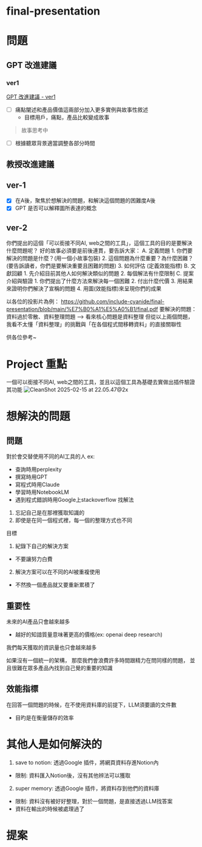 # final-presentation

# 問題

## GPT 改進建議
### ver1
[GPT 改進建議 - ver1](https://chatgpt.com/share/67af1298-43e0-800c-85a4-51066d872cdf)
- [ ] 痛點闡述和產品價值這兩部分加入更多實例與故事性敘述
    - 目標用戶，痛點，產品比較變成故事
> 故事思考中

- [ ] 根據聽眾背景適當調整各部分時間

## 教授改進建議
## ver-1
- [x] 在A後，聚焦於想解決的問題，和解決這個問題的困難度A後
- [x] GPT 是否可以解釋圖所表達的概念

## ver-2
你們提出的這個「可以銜接不同AI, web之間的工具」，這個工具的目的是要解決什麼問題呢？
好的故事必須要是前後連貫，要告訴大家：
A. 定義問題
    1. 你們要解決的問題是什麼？(用一個小故事包裝)
    2. 這個問題為什麼重要？為什麼困難？(要告訴讀者，你們是要解決重要且困難的問題)
    3. 如何評估 (定義效能指標)
B. 文獻回顧
    1. 先介紹目前其他人如何解決類似的問題
    2. 每個解法有什麼限制
C. 提案介紹與驗證
    1. 你們提出了什麼方法來解決每一個困難
    2. 付出什麼代價
    3. 用結果來證明你們解決了宣稱的問題
    4. 用圖(效能指標)來呈現你們的成果

以各位的投影片為例：
https://github.com/include-cyanide/final-presentation/blob/main/%E7%B0%A1%E5%A0%B1/final.pdf
要解決的問題：資料過於零散、資料整理問題
--> 看來核心問題是資料整理
但從以上兩個問題，我看不太懂「資料整理」的挑戰與「在各個程式間移轉資料」的直接關聯性

供各位參考~




# Project 重點
一個可以銜接不同AI, web之間的工具，並且以這個工具為基礎去實做出插件驗證其功能
![CleanShot 2025-02-15 at 22.05.47@2x](https://hackmd.io/_uploads/S1QLJm0tke.png)

# 想解決的問題
## 問題
對於會交替使用不同的AI工具的人
ex:
- 查詢時用perplexity
- 撰寫時用GPT
- 寫程式時用Claude
- 學習時用NotebookLM
- 遇到程式錯誤時用Google上stackoverflow 找解法

1. 忘記自己是在那裡獲取知識的
2. 即使是在同一個程式裡，每一個的整理方式也不同 

目標
1. 紀錄下自己的解決方案
- 不要讓努力白費
2. 解決方案可以在不同的AI被重複使用
- 不然換一個產品就又要重新累積了


## 重要性
未來的AI產品只會越來越多
- 越好的知諳質量意味著更高的價格(ex: openai deep research)

我們每天獲取的資訊量也只會越來越多

如果沒有一個統一的架構，
那麼我們會浪費許多時間跟精力在問同樣的問題，
並且很難在眾多產品內找到自己覺的重要的知識


## 效能指標
在回答一個問題的時候，在不使用資料庫的前提下，LLM須要讀的文件數
- 目旳是在衡量儲存的效率


# 其他人是如何解決的
1. save to notion: 透過Google 插件，將網頁資料存進Notion內
- 限制: 資料匯入Notion後，沒有其他辨法可以獲取

2. super memory: 透過Google 插件，將資料存到他們的資料庫
- 限制: 資料沒有被好好整理，對於一個問題，是直接透過LLM找答案
- 資料在輸出的時候被處理過了

# 提案
